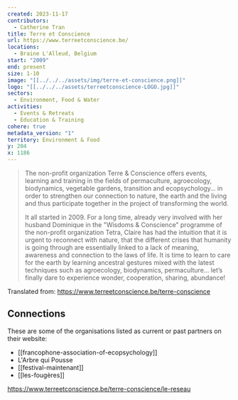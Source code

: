 ```yaml
---
created: 2023-11-17
contributors:
  - Catherine Tran
title: Terre et Conscience
url: https://www.terreetconscience.be/
locations:
  - Braine L'Alleud, Belgium
start: "2009"
end: present
size: 1-10
image: "[[../../../assets/img/terre-et-conscience.png]]"
logo: "[[../../../assets/terreetconscience-LOGO.jpg]]"
sectors:
  - Environment, Food & Water
activities:
  - Events & Retreats
  - Education & Training
cohere: true
metadata_version: "1"
territory: Environment & Food
y: 204
x: 1186
---
```

>The non-profit organization Terre & Conscience offers events, learning and training in the fields of permaculture, agroecology, biodynamics, vegetable gardens, transition and ecopsychology… in order to strengthen our connection to nature, the earth and the living and thus participate together in the project of transforming the world.
>
>It all started in 2009. For a long time, already very involved with her husband Dominique in the "Wisdoms & Conscience" programme of the non-profit organization Tetra, Claire has had the intuition that it is urgent to reconnect with nature, that the different crises that humanity is going through are essentially linked to a lack of meaning, awareness and connection to the laws of life. It is time to learn to care for the earth by learning ancestral gestures mixed with the latest techniques such as agroecology, biodynamics, permaculture… let’s finally dare to experience wonder, cooperation, sharing, abundance!

Translated from: https://www.terreetconscience.be/terre-conscience 

## Connections

These are some of the organisations listed as current or past partners on their website:
- [[francophone-association-of-ecopsychology]]
- L'Arbre qui Pousse
- [[festival-maintenant]]
- [[les-fougères]]

https://www.terreetconscience.be/terre-conscience/le-reseau


